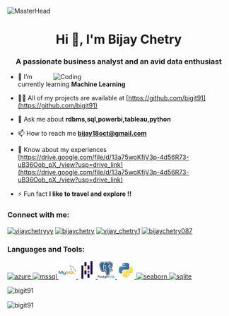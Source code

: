 ![MasterHead](https://images8.design-editor.com/95/9570220/3958%2F21054EB9-6435-DBB1-45C4-B98BD93036EE.gif_650)
<h1 align="center">Hi 👋, I'm Bijay Chetry</h1>
<h3 align="center">A passionate business analyst and an avid data enthusiast </h3>
<img align="right" alt="Coding" width="400" src="https://anuragbhardwaj.netlify.app/codingguy.gif">

- 🌱 I’m currently learning **Machine Learning**

- 👨‍💻 All of my projects are available at [https://github.com/bigit91](https://github.com/bigit91)

- 💬 Ask me about **rdbms,sql,powerbi,tableau,python**

- 📫 How to reach me **bijay18oct@gmail.com**

- 📄 Know about my experiences [https://drive.google.com/file/d/13a75woKfjV3p-4d56R73-uB36Oob_pX_/view?usp=drive_link](https://drive.google.com/file/d/13a75woKfjV3p-4d56R73-uB36Oob_pX_/view?usp=drive_link)

- ⚡ Fun fact **I like to travel and explore !!**

<h3 align="left">Connect with me:</h3>
<p align="left">
<a href="https://twitter.com/vijaychetryyy" target="blank"><img align="center" src="https://raw.githubusercontent.com/rahuldkjain/github-profile-readme-generator/master/src/images/icons/Social/twitter.svg" alt="vijaychetryyy" height="30" width="40" /></a>
<a href="https://linkedin.com/in/bijaychetry" target="blank"><img align="center" src="https://raw.githubusercontent.com/rahuldkjain/github-profile-readme-generator/master/src/images/icons/Social/linked-in-alt.svg" alt="bijaychetry" height="30" width="40" /></a>
<a href="https://instagram.com/vijay_chetry1" target="blank"><img align="center" src="https://raw.githubusercontent.com/rahuldkjain/github-profile-readme-generator/master/src/images/icons/Social/instagram.svg" alt="vijay_chetry1" height="30" width="40" /></a>
<a href="https://www.hackerrank.com/bijaychetry087" target="blank"><img align="center" src="https://raw.githubusercontent.com/rahuldkjain/github-profile-readme-generator/master/src/images/icons/Social/hackerrank.svg" alt="bijaychetry087" height="30" width="40" /></a>
</p>

<h3 align="left">Languages and Tools:</h3>
<p align="left"> <a href="https://azure.microsoft.com/en-in/" target="_blank" rel="noreferrer"> <img src="https://www.vectorlogo.zone/logos/microsoft_azure/microsoft_azure-icon.svg" alt="azure" width="40" height="40"/> </a> <a href="https://www.microsoft.com/en-us/sql-server" target="_blank" rel="noreferrer"> <img src="https://www.svgrepo.com/show/303229/microsoft-sql-server-logo.svg" alt="mssql" width="40" height="40"/> </a> <a href="https://www.mysql.com/" target="_blank" rel="noreferrer"> <img src="https://raw.githubusercontent.com/devicons/devicon/master/icons/mysql/mysql-original-wordmark.svg" alt="mysql" width="40" height="40"/> </a> <a href="https://pandas.pydata.org/" target="_blank" rel="noreferrer"> <img src="https://raw.githubusercontent.com/devicons/devicon/2ae2a900d2f041da66e950e4d48052658d850630/icons/pandas/pandas-original.svg" alt="pandas" width="40" height="40"/> </a> <a href="https://www.postgresql.org" target="_blank" rel="noreferrer"> <img src="https://raw.githubusercontent.com/devicons/devicon/master/icons/postgresql/postgresql-original-wordmark.svg" alt="postgresql" width="40" height="40"/> </a> <a href="https://www.python.org" target="_blank" rel="noreferrer"> <img src="https://raw.githubusercontent.com/devicons/devicon/master/icons/python/python-original.svg" alt="python" width="40" height="40"/> </a> <a href="https://seaborn.pydata.org/" target="_blank" rel="noreferrer"> <img src="https://seaborn.pydata.org/_images/logo-mark-lightbg.svg" alt="seaborn" width="40" height="40"/> </a> <a href="https://www.sqlite.org/" target="_blank" rel="noreferrer"> <img src="https://www.vectorlogo.zone/logos/sqlite/sqlite-icon.svg" alt="sqlite" width="40" height="40"/> </a> </p>

<p><img align="center" src="https://github-readme-stats.vercel.app/api/top-langs?username=bigit91&show_icons=true&locale=en&layout=compact" alt="bigit91" /></p>

<p><img align="center" src="https://github-readme-streak-stats.herokuapp.com/?user=bigit91&" alt="bigit91" /></p>

